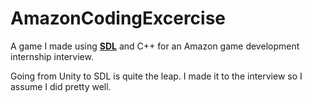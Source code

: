 # AmazonCodingExcercise
A game I made using **[SDL](https://www.libsdl.org/)** and C++ for an Amazon game development internship interview.

Going from Unity to SDL is quite the leap. I made it to the interview so I assume I did pretty well.
